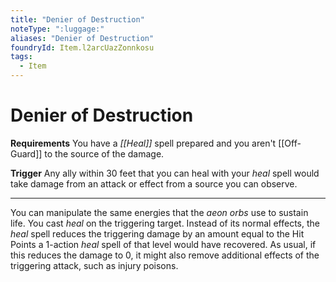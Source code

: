 ```yaml
---
title: "Denier of Destruction"
noteType: ":luggage:"
aliases: "Denier of Destruction"
foundryId: Item.l2arcUazZonnkosu
tags:
  - Item
---
```


# Denier of Destruction

**Requirements** You have a _[[Heal]]_ spell prepared and you aren't [[Off-Guard]] to the source of the damage.

**Trigger** Any ally within 30 feet that you can heal with your _heal_ spell would take damage from an attack or effect from a source you can observe.

* * *

You can manipulate the same energies that the _aeon orbs_ use to sustain life. You cast _heal_ on the triggering target. Instead of its normal effects, the _heal_ spell reduces the triggering damage by an amount equal to the Hit Points a 1-action _heal_ spell of that level would have recovered. As usual, if this reduces the damage to 0, it might also remove additional effects of the triggering attack, such as injury poisons.
